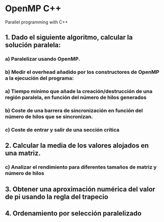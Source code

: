 # OpenMP C++
Parallel programming with C++


## 1. Dado el siguiente algoritmo, calcular la solución paralela:  
### a) Paralelizar usando OpenMP.
### b) Medir el overhead añadido por los constructores de OpenMP a la ejecución del programa: 
### a) Tiempo mínimo que añade la creación/destrucción de una región paralela, en función del número de hilos generados
### b) Coste de una barrera de sincronización en función del número de hilos que se sincronizan.
### c) Coste de entrar y salir de una sección crítica
## 2. Calcular la media de los valores alojados en una matriz.
### c) Analizar el rendimiento para diferentes tamaños de matriz y número de hilos
## 3. Obtener una aproximación numérica del valor de pi usando la regla del trapecio
## 4. Ordenamiento por selección paralelizado 
